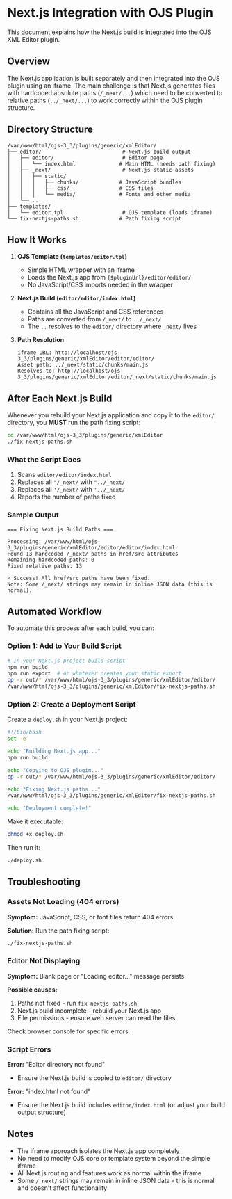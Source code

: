 # Next.js Integration with OJS Plugin

This document explains how the Next.js build is integrated into the OJS XML Editor plugin.

## Overview

The Next.js application is built separately and then integrated into the OJS plugin using an iframe. The main challenge is that Next.js generates files with hardcoded absolute paths (`/_next/...`) which need to be converted to relative paths (`../_next/...`) to work correctly within the OJS plugin structure.

## Directory Structure

```
/var/www/html/ojs-3_3/plugins/generic/xmlEditor/
├── editor/                          # Next.js build output
│   ├── editor/                      # Editor page
│   │   └── index.html              # Main HTML (needs path fixing)
│   ├── _next/                       # Next.js static assets
│   │   ├── static/
│   │   │   ├── chunks/             # JavaScript bundles
│   │   │   ├── css/                # CSS files
│   │   │   └── media/              # Fonts and other media
│   └── ...
├── templates/
│   └── editor.tpl                   # OJS template (loads iframe)
└── fix-nextjs-paths.sh             # Path fixing script
```

## How It Works

1. **OJS Template (`templates/editor.tpl`)**
   - Simple HTML wrapper with an iframe
   - Loads the Next.js app from `{$pluginUrl}/editor/editor/`
   - No JavaScript/CSS imports needed in the wrapper

2. **Next.js Build (`editor/editor/index.html`)**
   - Contains all the JavaScript and CSS references
   - Paths are converted from `/_next/` to `../_next/`
   - The `..` resolves to the `editor/` directory where `_next/` lives

3. **Path Resolution**
   ```
   iframe URL: http://localhost/ojs-3_3/plugins/generic/xmlEditor/editor/editor/
   Asset path: ../_next/static/chunks/main.js
   Resolves to: http://localhost/ojs-3_3/plugins/generic/xmlEditor/editor/_next/static/chunks/main.js
   ```

## After Each Next.js Build

Whenever you rebuild your Next.js application and copy it to the `editor/` directory, you **MUST** run the path fixing script:

```bash
cd /var/www/html/ojs-3_3/plugins/generic/xmlEditor
./fix-nextjs-paths.sh
```

### What the Script Does

1. Scans `editor/editor/index.html`
2. Replaces all `"/_next/` with `"../_next/`
3. Replaces all `'/_next/` with `'../_next/`
4. Reports the number of paths fixed

### Sample Output

```
=== Fixing Next.js Build Paths ===

Processing: /var/www/html/ojs-3_3/plugins/generic/xmlEditor/editor/editor/index.html
Found 13 hardcoded /_next/ paths in href/src attributes
Remaining hardcoded paths: 0
Fixed relative paths: 13

✓ Success! All href/src paths have been fixed.
Note: Some /_next/ strings may remain in inline JSON data (this is normal).
```

## Automated Workflow

To automate this process after each build, you can:

### Option 1: Add to Your Build Script

```bash
# In your Next.js project build script
npm run build
npm run export  # or whatever creates your static export
cp -r out/* /var/www/html/ojs-3_3/plugins/generic/xmlEditor/editor/
/var/www/html/ojs-3_3/plugins/generic/xmlEditor/fix-nextjs-paths.sh
```

### Option 2: Create a Deployment Script

Create a `deploy.sh` in your Next.js project:

```bash
#!/bin/bash
set -e

echo "Building Next.js app..."
npm run build

echo "Copying to OJS plugin..."
cp -r out/* /var/www/html/ojs-3_3/plugins/generic/xmlEditor/editor/

echo "Fixing Next.js paths..."
/var/www/html/ojs-3_3/plugins/generic/xmlEditor/fix-nextjs-paths.sh

echo "Deployment complete!"
```

Make it executable:
```bash
chmod +x deploy.sh
```

Then run it:
```bash
./deploy.sh
```

## Troubleshooting

### Assets Not Loading (404 errors)

**Symptom:** JavaScript, CSS, or font files return 404 errors

**Solution:** Run the path fixing script:
```bash
./fix-nextjs-paths.sh
```

### Editor Not Displaying

**Symptom:** Blank page or "Loading editor..." message persists

**Possible causes:**
1. Paths not fixed - run `fix-nextjs-paths.sh`
2. Next.js build incomplete - rebuild your Next.js app
3. File permissions - ensure web server can read the files

Check browser console for specific errors.

### Script Errors

**Error:** "Editor directory not found"
- Ensure the Next.js build is copied to `editor/` directory

**Error:** "index.html not found"
- Ensure the Next.js build includes `editor/index.html` (or adjust your build output structure)

## Notes

- The iframe approach isolates the Next.js app completely
- No need to modify OJS core or template system beyond the simple iframe
- All Next.js routing and features work as normal within the iframe
- Some `/_next/` strings may remain in inline JSON data - this is normal and doesn't affect functionality
